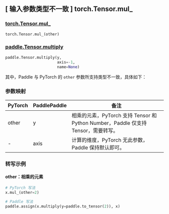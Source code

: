 ## [ 输入参数类型不一致 ] torch.Tensor.mul_

### [torch.Tensor.mul_](https://pytorch.org/docs/stable/generated/torch.Tensor.mul_.html)

```python
torch.Tensor.mul_(other)
```

### [paddle.Tensor.multiply](https://www.paddlepaddle.org.cn/documentation/docs/zh/develop/api/paddle/Tensor_cn.html#multiply-y-axis-1-name-none)

```python
paddle.Tensor.multiply(y,
                       axis=-1,
                       name=None)
```

其中，Paddle 与 PyTorch 的 `other` 参数所支持类型不一致，具体如下：

### 参数映射

| PyTorch       | PaddlePaddle | 备注                                             |
| ------------- | ------------ | ----------------------------------------------- |
| other         | y            | 相乘的元素，PyTorch 支持 Tensor 和 Python Number，Paddle 仅支持 Tensor，需要转写。                       |
| -             | axis         | 计算的维度，PyTorch 无此参数， Paddle 保持默认即可。|

### 转写示例
#### other：相乘的元素
```python
# PyTorch 写法
x.mul_(other=2)

# Paddle 写法
paddle.assign(x.multiply(y=paddle.to_tensor(2)), x)
```
